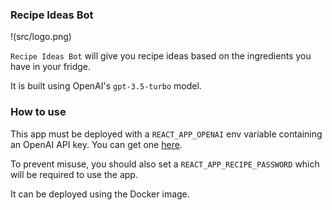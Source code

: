 ### Recipe Ideas Bot

!(src/logo.png)  

`Recipe Ideas Bot` will give you recipe ideas based on the ingredients you have in your fridge.  

It is built using OpenAI's `gpt-3.5-turbo` model.

### How to use

This app must be deployed with a `REACT_APP_OPENAI` env variable containing an OpenAI API key. You can get one [here](https://beta.openai.com/).  

To prevent misuse, you should also set a `REACT_APP_RECIPE_PASSWORD` which will be required to use the app.  

It can be deployed using the Docker image.
